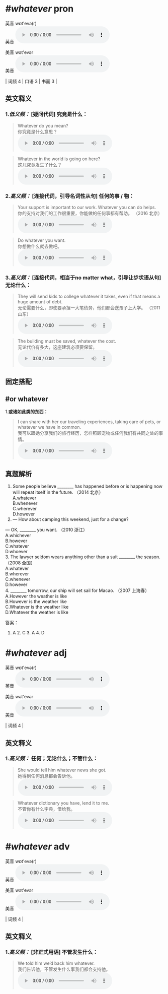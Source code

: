 # ***\#whatever*** pron
英音 wɒt'evə(r)  
英音
<audio src="./media/whatever-B.aac" controls="controls"></audio>

美音 wət'evər  
美音
<audio src="./media/whatever.aac" controls="controls"></audio>



| 词频 4 | 口语 3 | 书面 3 |  

英文释义
---
### 1.*低义频：* **[疑问代词] 究竟是什么：**  

 > Whatever do you mean?  
 > 你究竟是什么意思？    
<audio src="./media/1-whatever.aac" controls="controls"></audio>

 > Whatever in the world is going on here?  
 > 这儿究竟发生了什么？    
<audio src="./media/2-whatever.aac" controls="controls"></audio>

### 2.*高义频：* **[连接代词，引导名词性从句] 任何的事 / 物：**  

 > Your support is important to our work. Whatever you can do helps.  
 > 你的支持对我们的工作很重要，你能做的任何事都有帮助。  （2016 北京）  
<audio src="./media/whatever50.aac" controls="controls"></audio>

 > Do whatever you want.  
 > 你想做什么就去做吧。    
<audio src="./media/4-whatever.aac" controls="controls"></audio>

### 3.*高义频：* **[连接代词，相当于no matter what，引导让步状语从句] 无论什么：**  

 > They will send kids to college whatever it takes, even if that means a huge amount of debt.    
 > 无论需要什么，即使要承担一大笔债务，他们都会送孩子上大学。  （2011 山东）  
<audio src="./media/5-whatever.aac" controls="controls"></audio>

 > The building must be saved, whatever the cost.   
 > 无论代价有多大，这座建筑必须要保留。    
<audio src="./media/6-whatever.aac" controls="controls"></audio>


固定搭配
---
## \#or whatever 
1.**或诸如此类的东西：**  

 > I can share with her our traveling experiences, taking care of pets, or whatever we have in common.   
 > 我可以跟她分享我们的旅行经历，怎样照顾宠物或任何我们有共同之处的事情。    
<audio src="./media/7-whatever.aac" controls="controls"></audio>


真题解析
---
1. Some people believe ________ has happened before or is happening now will repeat itself in the future.  （2014 北京）  
A.whatever  
B.whenever  
C.wherever  
D.however  
2. — How about camping this weekend, just for a change?
— OK, ________ you want.   （2010 浙江）  
A.whichever  
B.however  
C.whatever  
D.whoever  
3. The lawyer seldom wears anything other than a suit ________ the season.  （2008 全国）  
A.whatever  
B.wherever  
C.whenever  
D.however  
4. ________ tomorrow, our ship will set sail for Macao.  （2007 上海春）  
A.However the weather is like  
B.However is the weather like  
C.Whatever is the weather like  
D.Whatever the weather is like  

答案：
1. A  2. C  3. A  4. D  

# ***\#whatever*** adj
英音 wɒt'evə(r)  
英音
<audio src="./media/whatever-B.aac" controls="controls"></audio>

美音 wət'evər  
美音
<audio src="./media/whatever.aac" controls="controls"></audio>



| 词频 4 |  

英文释义
---
### 1.*高义频：* **任何；无论什么；不管什么：**  

 > She would tell him whatever news she got.   
 > 她得到任何消息都会告诉他。    
<audio src="./media/8-whatever.aac" controls="controls"></audio>

 > Whatever dictionary you have, lend it to me.   
 > 不管你有什么字典，借给我。    
<audio src="./media/9-whatever.aac" controls="controls"></audio>


# ***\#whatever*** adv
英音 wɒt'evə(r)  
英音
<audio src="./media/whatever-B.aac" controls="controls"></audio>

美音 wət'evər  
美音
<audio src="./media/whatever.aac" controls="controls"></audio>



| 词频 4 |  

英文释义
---
### 1.*高义频：* **[非正式用语] 不管发生什么：**  

 > We told him we’d back him whatever.   
 > 我们告诉他，不管发生什么事我们都会支持他。    
<audio src="./media/10-whatever.aac" controls="controls"></audio>


